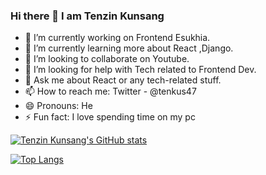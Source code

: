 ### Hi there 👋 I am Tenzin Kunsang

- 🔭 I’m currently working on Frontend Esukhia.
- 🌱 I’m currently learning more about React ,Django.
- 👯 I’m looking to collaborate on Youtube.
- 🤔 I’m looking for help with Tech related to Frontend Dev.
- 💬 Ask me about React or any tech-related stuff.
- 📫 How to reach me: Twitter - @tenkus47
- 😄 Pronouns: He
- ⚡ Fun fact: I love spending time on my pc

[![Tenzin Kunsang's GitHub stats](https://github-readme-stats.vercel.app/api?username=tenkus47)](https://github.com/tenkus47/github-readme-stats)

[![Top Langs](https://github-readme-stats.vercel.app/api/top-langs/?username=tenkus47)](https://github.com/tenkus47/github-readme-stats)
